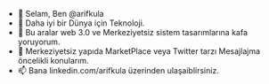 - 👋 Selam, Ben @arifkula
- 👀 Daha iyi bir Dünya için Teknoloji.
- 🌱 Bu aralar web 3.0 ve Merkeziyetsiz sistem tasarımlarına kafa yoruyorum. 
- 💞️ Merkeziyetsiz yapıda MarketPlace veya Twitter tarzı Mesajlajma öncelikli konularım.
- 📫 Bana linkedin.com/arifkula üzerinden ulaşaiblirsiniz.

<!---
arifkula/arifkula is a ✨ special ✨ repository because its `README.md` (this file) appears on your GitHub profile.
You can click the Preview link to take a look at your changes.
--->
